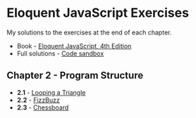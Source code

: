 # Eloquent JavaScript Exercises

My solutions to the exercises at the end of each chapter.

- Book - [Eloquent JavaScript, 4th Edition](https://eloquentjavascript.net/index.html)
- Full solutions - [Code sandbox](https://eloquentjavascript.net/code)

## Chapter 2 - Program Structure

- **2.1** - [Looping a Triangle](02-program-structure/2-1-looping-a-triangle.js)
- **2.2** - [FizzBuzz](02-program-structure/2-1-fizzbuzz.js)
- **2.3** - [Chessboard](02-program-structure/2-1-chessboard.js)